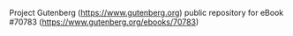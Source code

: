 Project Gutenberg (https://www.gutenberg.org) public repository for
eBook #70783 (https://www.gutenberg.org/ebooks/70783)
